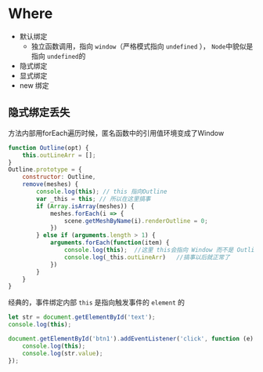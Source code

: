 # Where

- 默认绑定
  - 独立函数调用，指向 `window`（严格模式指向 `undefined` ）， `Node`中貌似是指向 `undefined`的
- 隐式绑定
- 显式绑定
- new 绑定


## 隐式绑定丢失
方法内部用forEach遍历时候，匿名函数中的引用值环境变成了Window
```javascript
function Outline(opt) {
    this.outLineArr = [];
}
Outline.prototype = {
    constructor: Outline,
    remove(meshes) {
        console.log(this); // this 指向Outline
        var _this = this; // 所以在这里搞事
        if (Array.isArray(meshes)) {
            meshes.forEach(i => {
                scene.getMeshByName(i).renderOutline = 0;
            })
        } else if (arguments.length > 1) {
            arguments.forEach(function(item) {
                console.log(this);  //这里 this会指向 Window 而不是 Outline
                console.log(_this.outLineArr)   //搞事以后就正常了
            })
        }
    }
}
```


经典的，事件绑定内部 `this` 是指向触发事件的 `element` 的
```javascript
let str = document.getElementById('text');
console.log(this);

document.getElementById('btn1').addEventListener('click', function (e) {
    console.log(this);
    console.log(str.value);
});
```
